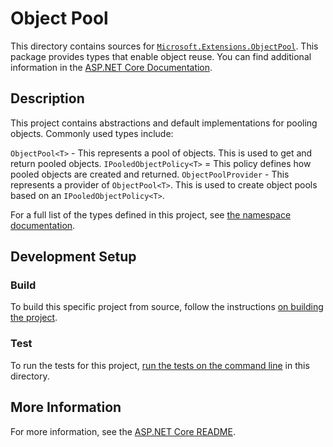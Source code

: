 # Object Pool

This directory contains sources for [`Microsoft.Extensions.ObjectPool`](https://www.nuget.org/packages/Microsoft.Extensions.ObjectPool). This package provides types that enable object reuse. You can find additional information in the [ASP.NET Core Documentation](https://docs.microsoft.com/en-us/aspnet/core/performance/objectpool).

## Description

This project contains abstractions and default implementations for pooling objects. Commonly used types include:

`ObjectPool<T>` - This represents a pool of objects. This is used to get and return pooled objects.
`IPooledObjectPolicy<T>` = This policy defines how pooled objects are created and returned.
`ObjectPoolProvider` - This represents a provider of `ObjectPool<T>`. This is used to create object pools based on an `IPooledObjectPolicy<T>`.


For a full list of the types defined in this project, see [the namespace documentation](https://docs.microsoft.com/en-gb/dotnet/api/microsoft.extensions.objectpool).

## Development Setup

### Build

To build this specific project from source, follow the instructions [on building the project](../../docs/BuildFromSource.md#step-3:-build-the-repo).

### Test

To run the tests for this project, [run the tests on the command line](../../docs/BuildFromSource.md#running-tests-on-command-line) in this directory.

## More Information

For more information, see the [ASP.NET Core README](../../README.md).